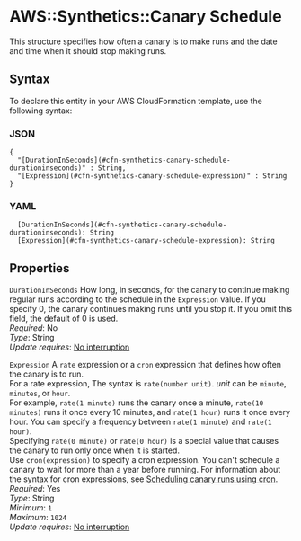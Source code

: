 # AWS::Synthetics::Canary Schedule<a name="aws-properties-synthetics-canary-schedule"></a>

This structure specifies how often a canary is to make runs and the date and time when it should stop making runs\.

## Syntax<a name="aws-properties-synthetics-canary-schedule-syntax"></a>

To declare this entity in your AWS CloudFormation template, use the following syntax:

### JSON<a name="aws-properties-synthetics-canary-schedule-syntax.json"></a>

```
{
  "[DurationInSeconds](#cfn-synthetics-canary-schedule-durationinseconds)" : String,
  "[Expression](#cfn-synthetics-canary-schedule-expression)" : String
}
```

### YAML<a name="aws-properties-synthetics-canary-schedule-syntax.yaml"></a>

```
  [DurationInSeconds](#cfn-synthetics-canary-schedule-durationinseconds): String
  [Expression](#cfn-synthetics-canary-schedule-expression): String
```

## Properties<a name="aws-properties-synthetics-canary-schedule-properties"></a>

`DurationInSeconds`  <a name="cfn-synthetics-canary-schedule-durationinseconds"></a>
How long, in seconds, for the canary to continue making regular runs according to the schedule in the `Expression` value\. If you specify 0, the canary continues making runs until you stop it\. If you omit this field, the default of 0 is used\.  
*Required*: No  
*Type*: String  
*Update requires*: [No interruption](https://docs.aws.amazon.com/AWSCloudFormation/latest/UserGuide/using-cfn-updating-stacks-update-behaviors.html#update-no-interrupt)

`Expression`  <a name="cfn-synthetics-canary-schedule-expression"></a>
A `rate` expression or a `cron` expression that defines how often the canary is to run\.  
For a rate expression, The syntax is `rate(number unit)`\. *unit* can be `minute`, `minutes`, or `hour`\.   
For example, `rate(1 minute)` runs the canary once a minute, `rate(10 minutes)` runs it once every 10 minutes, and `rate(1 hour)` runs it once every hour\. You can specify a frequency between `rate(1 minute)` and `rate(1 hour)`\.  
Specifying `rate(0 minute)` or `rate(0 hour)` is a special value that causes the canary to run only once when it is started\.  
Use `cron(expression)` to specify a cron expression\. You can't schedule a canary to wait for more than a year before running\. For information about the syntax for cron expressions, see [ Scheduling canary runs using cron](https://docs.aws.amazon.com/AmazonCloudWatch/latest/monitoring/CloudWatch_Synthetics_Canaries_cron.html)\.  
*Required*: Yes  
*Type*: String  
*Minimum*: `1`  
*Maximum*: `1024`  
*Update requires*: [No interruption](https://docs.aws.amazon.com/AWSCloudFormation/latest/UserGuide/using-cfn-updating-stacks-update-behaviors.html#update-no-interrupt)